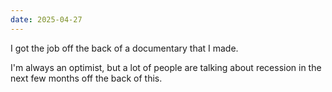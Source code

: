 ```yaml
---
date: 2025-04-27
---
```


I got the job off the back of a documentary that I made.

I'm always an optimist, but a lot of people are talking about recession in the next few months off the back of this.
